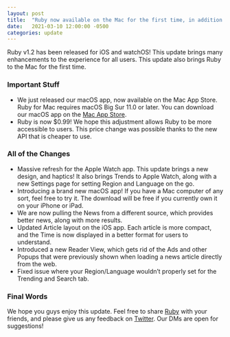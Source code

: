```yaml
---
layout: post
title:  "Ruby now available on the Mac for the first time, in addition to a big update for iPhone, iPad, and Apple Watch"
date:   2021-03-10 12:00:00 -0500
categories: update
---
```


Ruby v1.2 has been released for iOS and watchOS! This update brings many enhancements to the experience for all users. This update also brings Ruby to the Mac for the first time.

### Important Stuff
- We just released our macOS app, now available on the Mac App Store. Ruby for Mac requires macOS Big Sur 11.0 or later. You can download our macOS app on the [Mac App Store](https://apps.apple.com/us/app/id1522815729).
- Ruby is now $0.99! We hope this adjustment allows Ruby to be more accessible to users. This price change was possible thanks to the new API that is cheaper to use.

### All of the Changes
- Massive refresh for the Apple Watch app. This update brings a new design, and haptics! It also brings Trends to Apple Watch, along with a new Settings page for setting Region and Language on the go.
- Introducing a brand new macOS app! If you have a Mac computer of any sort, feel free to try it. The download will be free if you currently own it on your iPhone or iPad.
- We are now pulling the News from a different source, which provides better news, along with more results.
- Updated Article layout on the iOS app. Each article is more compact, and the Time is now displayed in a better format for users to understand.
- Introduced a new Reader View, which gets rid of the Ads and other Popups that were previously shown when loading a news article directly from the web.
- Fixed issue where your Region/Language wouldn’t properly set for the Trending and Search tab.

### Final Words
We hope you guys enjoy this update. Feel free to share [Ruby](https://apps.apple.com/us/app/id1522815729) with your friends, and please give us any feedback on [Twitter](https://twitter.com/peroxaan). Our DMs are open for suggestions!

